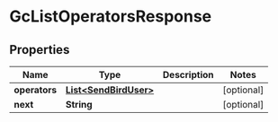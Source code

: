 

# GcListOperatorsResponse


## Properties

| Name | Type | Description | Notes |
|------------ | ------------- | ------------- | -------------|
|**operators** | [**List&lt;SendBirdUser&gt;**](SendBirdUser.md) |  |  [optional] |
|**next** | **String** |  |  [optional] |



